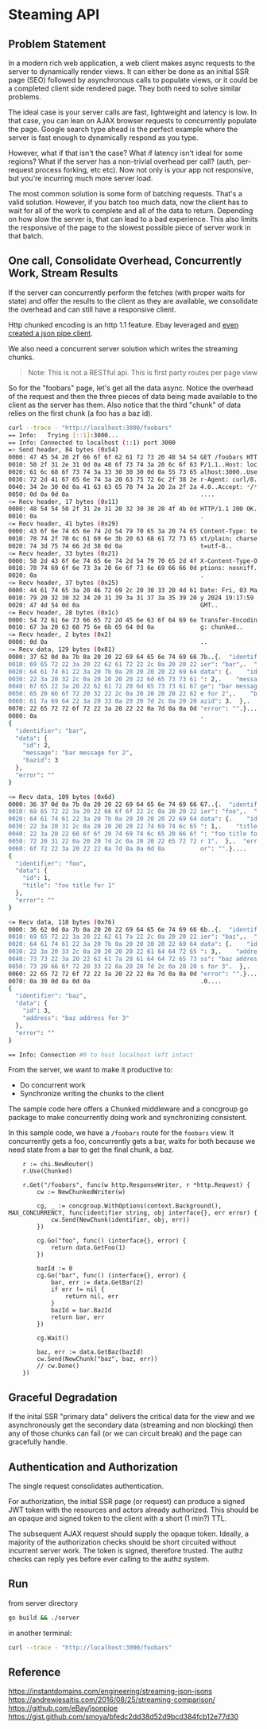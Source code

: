 # Steaming API

## Problem Statement

In a modern rich web application, a web client makes async requests to the server to dynamically render views.  It can either be done as an initial SSR page (SEO) followed by asynchronous calls to populate views, or it could be a completed client side rendered page.  They both need to solve similar problems.

The ideal case is your server calls are fast, lightweight and latency is low.  In that case, you can lean on AJAX browser requests to concurrently populate the page.  Google search type ahead is the perfect example where the server is fast enough to dynamically respond as you type.

However, what if that isn't the case?  What if latency isn't ideal for some regions?  What if the server has a non-trivial overhead per call?  (auth, per-request process forking, etc etc).  Now not only is your app not responsive, but you're incurring much more server load.

The most common solution is some form of batching requests.  That's a valid solution.  However, if you batch too much data, now the client has to wait for all of the work to complete and all of the data to return.  Depending on how slow the server is, that can lead to a bad experience.  This also limits the responsive of the page to the slowest possible piece of server work in that batch.

## One call, Consolidate Overhead, Concurrently Work, Stream Results

If the server can concurrently perform the fetches (with proper waits for state) and offer the results to the client as they are available, we consolidate the overhead and can still have a responsive client. 

Http chunked encoding is an http 1.1 feature.  Ebay leveraged and [even created a json pipe client](https://github.com/eBay/jsonpipe).  

We also need a concurrent server solution which writes the streaming chunks.

> Note: This is not a RESTful api.  This is first party routes per page view

So for the "foobars" page, let's get all the data async.  Notice the overhead of the request and then the three pieces of data being made available to the client as the server has them.  Also notice that the third "chunk" of data relies on the first chunk (a foo has a baz id).

```bash
curl --trace - "http://localhost:3000/foobars"
== Info:   Trying [::1]:3000...
== Info: Connected to localhost (::1) port 3000
=> Send header, 84 bytes (0x54)
0000: 47 45 54 20 2f 66 6f 6f 62 61 72 73 20 48 54 54 GET /foobars HTT
0010: 50 2f 31 2e 31 0d 0a 48 6f 73 74 3a 20 6c 6f 63 P/1.1..Host: loc
0020: 61 6c 68 6f 73 74 3a 33 30 30 30 0d 0a 55 73 65 alhost:3000..Use
0030: 72 2d 41 67 65 6e 74 3a 20 63 75 72 6c 2f 38 2e r-Agent: curl/8.
0040: 34 2e 30 0d 0a 41 63 63 65 70 74 3a 20 2a 2f 2a 4.0..Accept: */*
0050: 0d 0a 0d 0a                                     ....
<= Recv header, 17 bytes (0x11)
0000: 48 54 54 50 2f 31 2e 31 20 32 30 30 20 4f 4b 0d HTTP/1.1 200 OK.
0010: 0a                                              .
<= Recv header, 41 bytes (0x29)
0000: 43 6f 6e 74 65 6e 74 2d 54 79 70 65 3a 20 74 65 Content-Type: te
0010: 78 74 2f 70 6c 61 69 6e 3b 20 63 68 61 72 73 65 xt/plain; charse
0020: 74 3d 75 74 66 2d 38 0d 0a                      t=utf-8..
<= Recv header, 33 bytes (0x21)
0000: 58 2d 43 6f 6e 74 65 6e 74 2d 54 79 70 65 2d 4f X-Content-Type-O
0010: 70 74 69 6f 6e 73 3a 20 6e 6f 73 6e 69 66 66 0d ptions: nosniff.
0020: 0a                                              .
<= Recv header, 37 bytes (0x25)
0000: 44 61 74 65 3a 20 46 72 69 2c 20 30 33 20 4d 61 Date: Fri, 03 Ma
0010: 79 20 32 30 32 34 20 31 39 3a 31 37 3a 35 39 20 y 2024 19:17:59 
0020: 47 4d 54 0d 0a                                  GMT..
<= Recv header, 28 bytes (0x1c)
0000: 54 72 61 6e 73 66 65 72 2d 45 6e 63 6f 64 69 6e Transfer-Encodin
0010: 67 3a 20 63 68 75 6e 6b 65 64 0d 0a             g: chunked..
<= Recv header, 2 bytes (0x2)
0000: 0d 0a                                           ..
<= Recv data, 129 bytes (0x81)
0000: 37 62 0d 0a 7b 0a 20 20 22 69 64 65 6e 74 69 66 7b..{.  "identif
0010: 69 65 72 22 3a 20 22 62 61 72 22 2c 0a 20 20 22 ier": "bar",.  "
0020: 64 61 74 61 22 3a 20 7b 0a 20 20 20 20 22 69 64 data": {.    "id
0030: 22 3a 20 32 2c 0a 20 20 20 20 22 6d 65 73 73 61 ": 2,.    "messa
0040: 67 65 22 3a 20 22 62 61 72 20 6d 65 73 73 61 67 ge": "bar messag
0050: 65 20 66 6f 72 20 32 22 2c 0a 20 20 20 20 22 62 e for 2",.    "b
0060: 61 7a 69 64 22 3a 20 33 0a 20 20 7d 2c 0a 20 20 azid": 3.  },.  
0070: 22 65 72 72 6f 72 22 3a 20 22 22 0a 7d 0a 0a 0d "error": "".}...
0080: 0a                                              .
{
  "identifier": "bar",
  "data": {
    "id": 2,
    "message": "bar message for 2",
    "bazid": 3
  },
  "error": ""
}

<= Recv data, 109 bytes (0x6d)
0000: 36 37 0d 0a 7b 0a 20 20 22 69 64 65 6e 74 69 66 67..{.  "identif
0010: 69 65 72 22 3a 20 22 66 6f 6f 22 2c 0a 20 20 22 ier": "foo",.  "
0020: 64 61 74 61 22 3a 20 7b 0a 20 20 20 20 22 69 64 data": {.    "id
0030: 22 3a 20 31 2c 0a 20 20 20 20 22 74 69 74 6c 65 ": 1,.    "title
0040: 22 3a 20 22 66 6f 6f 20 74 69 74 6c 65 20 66 6f ": "foo title fo
0050: 72 20 31 22 0a 20 20 7d 2c 0a 20 20 22 65 72 72 r 1".  },.  "err
0060: 6f 72 22 3a 20 22 22 0a 7d 0a 0a 0d 0a          or": "".}....
{
  "identifier": "foo",
  "data": {
    "id": 1,
    "title": "foo title for 1"
  },
  "error": ""
}

<= Recv data, 118 bytes (0x76)
0000: 36 62 0d 0a 7b 0a 20 20 22 69 64 65 6e 74 69 66 6b..{.  "identif
0010: 69 65 72 22 3a 20 22 62 61 7a 22 2c 0a 20 20 22 ier": "baz",.  "
0020: 64 61 74 61 22 3a 20 7b 0a 20 20 20 20 22 69 64 data": {.    "id
0030: 22 3a 20 33 2c 0a 20 20 20 20 22 61 64 64 72 65 ": 3,.    "addre
0040: 73 73 22 3a 20 22 62 61 7a 20 61 64 64 72 65 73 ss": "baz addres
0050: 73 20 66 6f 72 20 33 22 0a 20 20 7d 2c 0a 20 20 s for 3".  },.  
0060: 22 65 72 72 6f 72 22 3a 20 22 22 0a 7d 0a 0a 0d "error": "".}...
0070: 0a 30 0d 0a 0d 0a                               .0....
{
  "identifier": "baz",
  "data": {
    "id": 3,
    "address": "baz address for 3"
  },
  "error": ""
}

== Info: Connection #0 to host localhost left intact
```

From the server, we want to make it productive to:
- Do concurrent work
- Synchronize writing the chunks to the client

The sample code here offers a Chunked middleware and a concgroup go package to make concurrently doing work and synchronizing consistent.

In this sample code, we have a `/foobars` route for the `foobars` view.  It concurrently gets a foo, concurrently gets a bar, waits for both because we need state from a bar to get the final chunk, a baz.

```golang
	r := chi.NewRouter()
	r.Use(Chunked)

	r.Get("/foobars", func(w http.ResponseWriter, r *http.Request) {
		cw := NewChunkedWriter(w)

		cg, _ := concgroup.WithOptions(context.Background(), MAX_CONCURRENCY, func(identifier string, obj interface{}, err error) {
			cw.Send(NewChunk(identifier, obj, err))
		})

		cg.Go("foo", func() (interface{}, error) {
			return data.GetFoo(1)
		})

		bazId := 0
		cg.Go("bar", func() (interface{}, error) {
			bar, err := data.GetBar(2)
			if err != nil {
				return nil, err
			}
			bazId = bar.BazId
			return bar, err
		})

		cg.Wait()

		baz, err := data.GetBaz(bazId)
		cw.Send(NewChunk("baz", baz, err))
		// cw.Done()
	})
```

## Graceful Degradation

If the inital SSR "primary data" delivers the critical data for the view and we asynchronously get the secondary data (streaming and non blocking) then any of those chunks can fail (or we can circuit break) and the page can gracefully handle.

## Authentication and Authorization

The single request consolidates authentication.

For authorization, the initial SSR page (or request) can produce a signed JWT token with the resources and actors already authorized.  This should be an opaque and signed token to the client with a short (1 min?) TTL.

The subsequent AJAX request should supply the opaque token.  Ideally, a majority of the authorization checks should be short circuited without incurrent server work.  The token is signed, therefore trusted.  The authz checks can reply yes before ever calling to the authz system.

## Run

from server directory
```bash
go build && ./server
```

in another terminal:
```bash
curl --trace - "http://localhost:3000/foobars"
```

## Reference

https://instantdomains.com/engineering/streaming-json-jsons
https://andrewjesaitis.com/2016/08/25/streaming-comparison/
https://github.com/eBay/jsonpipe
https://gist.github.com/smoya/bfedc2dd38d52d9bcd384fcb12e77d30